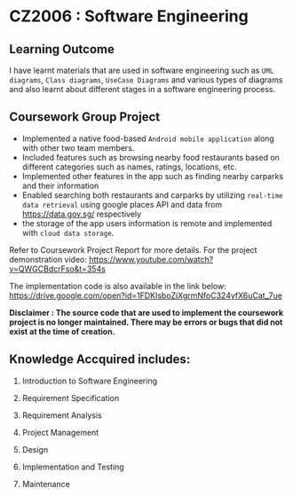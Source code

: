 # CZ2006 : Software Engineering

## Learning Outcome
I have learnt materials that are used in software engineering such as ``UML diagrams``, ``Class diagrams``, ``UseCase Diagrams`` and
various types of diagrams and also learnt about different stages in a software engineering process.

## Coursework Group Project

- Implemented  a native food-based ``Android mobile application`` along with other two team members.  
- Included features such as browsing nearby food restaurants based on different categories such as names, ratings, locations, etc. 
- Implemented other features in the app such as finding nearby carparks and their information 
- Enabled searching both restaurants and carparks by utilizing ``real-time data retrieval`` using google places API and data from https://data.gov.sg/ respectively 
- the storage of the app users information is remote and implemented with ``cloud data storage``.

Refer to Coursework Project Report for more details. 
For the project demonstration video: 
https://www.youtube.com/watch?v=QWGCBdcrFso&t=354s

The implementation code is also available in the link below:
https://drive.google.com/open?id=1FDKIsboZiXgrmNfoC324yfX6uCat_7ue

**Disclaimer : The source code that are used to implement the coursework project is no longer maintained. There may be errors or bugs that did not exist at the time of creation.**

## Knowledge Accquired includes:

1. Introduction to Software Engineering

2. Requirement Specification

3. Requirement Analysis

4. Project Management

5. Design

6. Implementation and Testing

7. Maintenance

